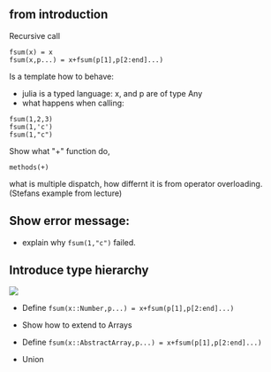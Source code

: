 ## from introduction

Recursive call
```
fsum(x) = x
fsum(x,p...) = x+fsum(p[1],p[2:end]...)
```

Is a template how to behave:
- julia is a typed language: x, and p are of type Any
- what happens when calling:
```
fsum(1,2,3)
fsum(1,'c')
fsum(1,"c")
```

Show what "+" function do, 
```
methods(+)
```

what is multiple dispatch, how differnt it is from operator overloading.
(Stefans example from lecture)

## Show error message:
- explain why ```fsum(1,"c")``` failed.

## Introduce type hierarchy

![](from_Vasek_macha)

- Define ```fsum(x::Number,p...) = x+fsum(p[1],p[2:end]...)```
- Show how to extend to Arrays
- Define ```fsum(x::AbstractArray,p...) = x+fsum(p[1],p[2:end]...)```

- Union







